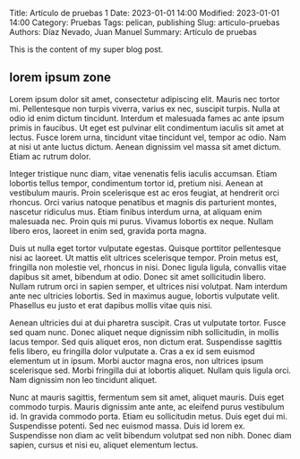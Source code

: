 Title: Artículo de pruebas 1
Date: 2023-01-01 14:00
Modified: 2023-01-01 14:00
Category: Pruebas
Tags: pelican, publishing
Slug: articulo-pruebas
Authors: Díaz Nevado, Juan Manuel
Summary: Artículo de pruebas

This is the content of my super blog post.

## lorem ipsum zone

Lorem ipsum dolor sit amet, consectetur adipiscing elit. Mauris nec tortor mi. Pellentesque non turpis viverra, varius ex nec, suscipit turpis. Nulla at odio id enim dictum tincidunt. Interdum et malesuada fames ac ante ipsum primis in faucibus. Ut eget est pulvinar elit condimentum iaculis sit amet at lectus. Fusce lorem urna, tincidunt vitae tincidunt vel, tempor ac odio. Nam at nisi ut ante luctus dictum. Aenean dignissim vel massa sit amet dictum. Etiam ac rutrum dolor.

Integer tristique nunc diam, vitae venenatis felis iaculis accumsan. Etiam lobortis tellus tempor, condimentum tortor id, pretium nisi. Aenean at vestibulum mauris. Proin scelerisque est ac eros feugiat, at hendrerit orci rhoncus. Orci varius natoque penatibus et magnis dis parturient montes, nascetur ridiculus mus. Etiam finibus interdum urna, at aliquam enim malesuada nec. Proin quis mi purus. Vivamus lobortis ex neque. Nullam libero eros, laoreet in enim sed, gravida porta magna.

Duis ut nulla eget tortor vulputate egestas. Quisque porttitor pellentesque nisi ac laoreet. Ut mattis elit ultrices scelerisque tempor. Proin metus est, fringilla non molestie vel, rhoncus in nisi. Donec ligula ligula, convallis vitae dapibus sit amet, bibendum at odio. Donec sit amet sollicitudin libero. Nullam rutrum orci in sapien semper, et ultrices nisi volutpat. Nam interdum ante nec ultricies lobortis. Sed in maximus augue, lobortis vulputate velit. Phasellus eu justo et erat dapibus mollis vitae quis nisi.

Aenean ultricies dui at dui pharetra suscipit. Cras ut vulputate tortor. Fusce sed quam nunc. Donec aliquet neque dignissim nibh sollicitudin, in mollis lacus tempor. Sed quis aliquet eros, non dictum erat. Suspendisse sagittis felis libero, eu fringilla dolor vulputate a. Cras a ex id sem euismod elementum ut in ipsum. Morbi auctor magna eros, non ultrices ipsum scelerisque sed. Morbi fringilla dui at lobortis aliquet. Nullam quis ligula orci. Nam dignissim non leo tincidunt aliquet.

Nunc at mauris sagittis, fermentum sem sit amet, aliquet mauris. Duis eget commodo turpis. Mauris dignissim ante ante, ac eleifend purus vestibulum id. In gravida commodo porta. Etiam eu sollicitudin metus. Duis eget dui mi. Suspendisse potenti. Sed nec euismod massa. Duis id lorem ex. Suspendisse non diam ac velit bibendum volutpat sed non nibh. Donec diam sapien, cursus et nisi eu, aliquet elementum lectus. 